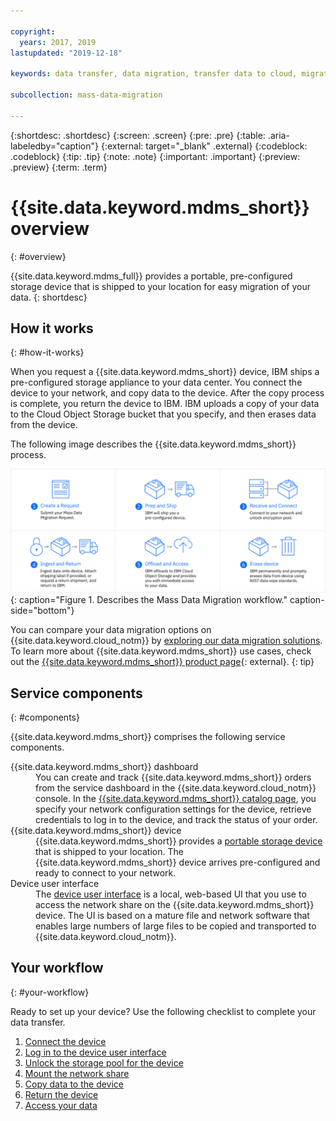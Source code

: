```yaml
---

copyright:
  years: 2017, 2019
lastupdated: "2019-12-18"

keywords: data transfer, data migration, transfer data to cloud, migrate data, migrate data to cloud, Mass Data Migration

subcollection: mass-data-migration

---
```


{:shortdesc: .shortdesc}
{:screen: .screen}
{:pre: .pre}
{:table: .aria-labeledby="caption"}
{:external: target="_blank" .external}
{:codeblock: .codeblock}
{:tip: .tip}
{:note: .note}
{:important: .important}
{:preview: .preview}
{:term: .term}

# {{site.data.keyword.mdms_short}} overview
{: #overview}

{{site.data.keyword.mdms_full}} provides a portable, pre-configured storage device that is shipped to your location for easy migration of your data.
{: shortdesc}

## How it works
{: #how-it-works}

When you request a {{site.data.keyword.mdms_short}} device, IBM ships a pre-configured storage appliance to your data center. You connect the device to your network, and copy data to the device. After the copy process is complete, you return the device to IBM. IBM uploads a copy of your data to the Cloud Object Storage bucket that you specify, and then erases data from the device. 

The following image describes the {{site.data.keyword.mdms_short}} process.

![Describes the Mass Data Migration process.](images/mdms-workflow.png){: caption="Figure 1. Describes the Mass Data Migration workflow." caption-side="bottom"}

You can compare your data migration options on {{site.data.keyword.cloud_notm}} by [exploring our data migration solutions](https://www.ibm.com/cloud/data-migration). To learn more about {{site.data.keyword.mdms_short}} use cases, check out the [{{site.data.keyword.mdms_short}} product page](https://www.ibm.com/cloud/mass-data-migration){: external}.
{: tip}

## Service components
{: #components}

{{site.data.keyword.mdms_short}} comprises the following service components.

<dl>
   <dt>{{site.data.keyword.mdms_short}} dashboard</dt>
      <dd>You can create and track {{site.data.keyword.mdms_short}} orders from the service dashboard in the {{site.data.keyword.cloud_notm}} console. In the <a href="http://{DomainName}/catalog/services/mass-data-migration" target="_blank">{{site.data.keyword.mdms_short}} catalog page</a>, you specify your network configuration settings for the device, retrieve credentials to log in to the device, and track the status of your order. </dd>
   <dt>{{site.data.keyword.mdms_short}} device</dt>
      <dd>{{site.data.keyword.mdms_short}} provides a <a href="/docs/infrastructure/mass-data-migration?topic=mass-data-migration-device-overview">portable storage device</a> that is shipped to your location. The {{site.data.keyword.mdms_short}} device arrives pre-configured and ready to connect to your network.</dd>
   <dt>Device user interface</dt>
      <dd>The <a href="/docs/infrastructure/mass-data-migration?topic=mass-data-migration-access-ui">device user interface</a> is a local, web-based UI that you use to access the network share on the {{site.data.keyword.mdms_short}} device. The UI is based on a mature file and network software that enables large numbers of large files to be copied and transported to {{site.data.keyword.cloud_notm}}.</dd>
</dl>

## Your workflow
{: #your-workflow}

Ready to set up your device? Use the following checklist to complete your data transfer.

1. [Connect the device](/docs/mass-data-migration?topic=mass-data-migration-connect-device)
2. [Log in to the device user interface](/docs/mass-data-migration?topic=mass-data-migration-access-ui)
3. [Unlock the storage pool for the device](/docs/mass-data-migration?topic=mass-data-migration-unlock-storage-pool)
4. [Mount the network share](/docs/mass-data-migration?topic=mass-data-migration-connect-nfs-share)
5. [Copy data to the device](/docs/mass-data-migration?topic=mass-data-migration-copy-data)
6. [Return the device](/docs/mass-data-migration?topic=mass-data-migration-return-device)  
7. [Access your data](/docs/mass-data-migration?topic=mass-data-migration-verify-data)










